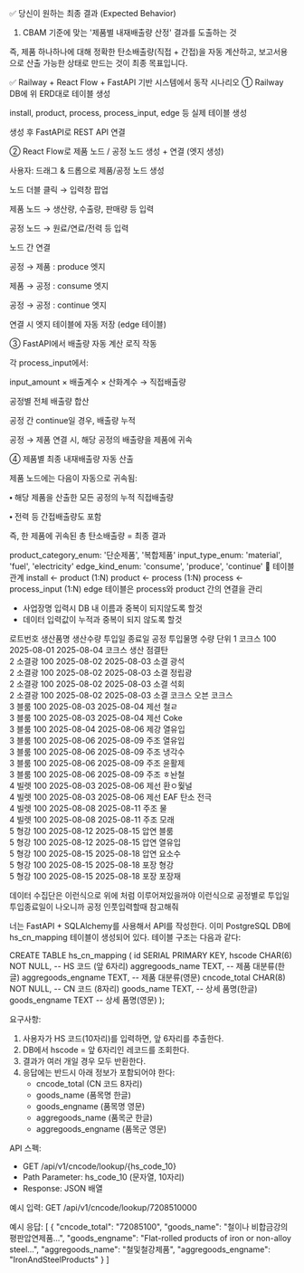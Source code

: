 ✅ 당신이 원하는 최종 결과 (Expected Behavior)
1. CBAM 기준에 맞는 '제품별 내재배출량 산정' 결과를 도출하는 것

즉,
제품 하나하나에 대해 정확한 탄소배출량(직접 + 간접)을 자동 계산하고, 보고서용으로 산출 가능한 상태로 만드는 것이 최종 목표입니다.


✅ Railway + React Flow + FastAPI 기반 시스템에서 동작 시나리오
① Railway DB에 위 ERD대로 테이블 생성

install, product, process, process_input, edge 등 실제 테이블 생성

생성 후 FastAPI로 REST API 연결

② React Flow로 제품 노드 / 공정 노드 생성 + 연결 (엣지 생성)

사용자: 드래그 & 드롭으로 제품/공정 노드 생성

노드 더블 클릭 → 입력창 팝업

제품 노드 → 생산량, 수출량, 판매량 등 입력

공정 노드 → 원료/연료/전력 등 입력

노드 간 연결

공정 → 제품 : produce 엣지

제품 → 공정 : consume 엣지

공정 → 공정 : continue 엣지

연결 시 엣지 테이블에 자동 저장 (edge 테이블)

③ FastAPI에서 배출량 자동 계산 로직 작동

각 process_input에서:

input_amount × 배출계수 × 산화계수 → 직접배출량

공정별 전체 배출량 합산

공정 간 continue일 경우, 배출량 누적

공정 → 제품 연결 시, 해당 공정의 배출량을 제품에 귀속

④ 제품별 최종 내재배출량 자동 산출

제품 노드에는 다음이 자동으로 귀속됨:

⬩ 해당 제품을 산출한 모든 공정의 누적 직접배출량

⬩ 전력 등 간접배출량도 포함

즉, 한 제품에 귀속된 총 탄소배출량 = 최종 결과


product_category_enum: '단순제품', '복합제품'
input_type_enum: 'material', 'fuel', 'electricity'
edge_kind_enum: 'consume', 'produce', 'continue'
🔗 테이블 관계
install ← product (1:N)
product ← process (1:N)
process ← process_input (1:N)
edge 테이블은 process와 product 간의 연결을 관리

- 사업장명 입력시 DB 내 이름과 중복이 되지않도록 할것 
- 데이터 입력값이 누적과 중복이 되지 않도록 할것



로트번호	생산품명	생산수량	투입일	종료일	공정	투입물명	수량	단위
1	코크스 	100	2025-08-01	2025-08-04	코크스 생산	점결탄		
2	소결광	100	2025-08-02	2025-08-03	소결	광석		
2	소결광	100	2025-08-02	2025-08-03	소결	정립광		
2	소결광	100	2025-08-02	2025-08-03	소결	석회		
2	소결광	100	2025-08-02	2025-08-03	소결	코크스 오븐 코크스		
3	블룸	100	2025-08-03	2025-08-04	제선	철ㄹ		
3	블룸	100	2025-08-03	2025-08-04	제선	Coke		
3	블룸	100	2025-08-04	2025-08-06	제강	열유입		
3	블룸	100	2025-08-06	2025-08-09	주조	열유입		
3	블룸	100	2025-08-06	2025-08-09	주조	냉각수		
3	블룸	100	2025-08-06	2025-08-09	주조	윤활제		
3	블룸	100	2025-08-06	2025-08-09	주조	ㅎ놘철		
4	빌렛	100	2025-08-03	2025-08-06	제선	환ㅇ웣널		
4	빌렛	100	2025-08-03	2025-08-06	제선	EAF 탄소 전극		
4	빌렛	100	2025-08-08	2025-08-11	주조	물		
4	빌렛	100	2025-08-08	2025-08-11	주조	모래		
5	형강	100	2025-08-12	2025-08-15	압연	블룸		
5	형강	100	2025-08-12	2025-08-15	압연	열유입		
5	형강	100	2025-08-15	2025-08-18	압연	요소수		
5	형강	100	2025-08-15	2025-08-18	포장	형강		
5	형강	100	2025-08-15	2025-08-18	포장	포장재		


데이터 수집단은 이런식으로 위에 처럼 이루어져있을꺼야 이런식으로 공정별로 투입일 투입종료일이 나오니까 공정 인풋입력할때 참고해줘


너는 FastAPI + SQLAlchemy를 사용해서 API를 작성한다.
이미 PostgreSQL DB에 hs_cn_mapping 테이블이 생성되어 있다. 테이블 구조는 다음과 같다:

CREATE TABLE hs_cn_mapping (
    id SERIAL PRIMARY KEY,
    hscode CHAR(6) NOT NULL,            -- HS 코드 (앞 6자리)
    aggregoods_name TEXT,               -- 제품 대분류(한글)
    aggregoods_engname TEXT,            -- 제품 대분류(영문)
    cncode_total CHAR(8) NOT NULL,      -- CN 코드 (8자리)
    goods_name TEXT,                    -- 상세 품명(한글)
    goods_engname TEXT                  -- 상세 품명(영문)
);

요구사항:
1. 사용자가 HS 코드(10자리)를 입력하면, 앞 6자리를 추출한다.
2. DB에서 hscode = 앞 6자리인 레코드를 조회한다.
3. 결과가 여러 개일 경우 모두 반환한다.
4. 응답에는 반드시 아래 정보가 포함되어야 한다:
   - cncode_total (CN 코드 8자리)
   - goods_name (품목명 한글)
   - goods_engname (품목명 영문)
   - aggregoods_name (품목군 한글)
   - aggregoods_engname (품목군 영문)

API 스펙:
- GET /api/v1/cncode/lookup/{hs_code_10}
- Path Parameter: hs_code_10 (문자열, 10자리)
- Response: JSON 배열

예시 입력:
  GET /api/v1/cncode/lookup/7208510000

예시 응답:
[
  {
    "cncode_total": "72085100",
    "goods_name": "철이나 비합금강의 평판압연제품...",
    "goods_engname": "Flat-rolled products of iron or non-alloy steel...",
    "aggregoods_name": "철및철강제품",
    "aggregoods_engname": "IronAndSteelProducts"
  }
]
